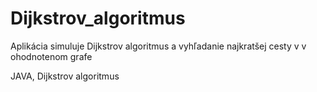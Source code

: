 # Dijkstrov_algoritmus
Aplikácia simuluje Dijkstrov algoritmus a vyhľadanie najkratšej cesty v v ohodnotenom grafe

JAVA, Dijkstrov algoritmus
